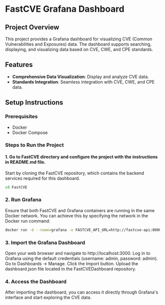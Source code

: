 # FastCVE Grafana Dashboard

## Project Overview

This project provides a Grafana dashboard for visualizing CVE (Common Vulnerabilities and Exposures) data. The dashboard supports searching, displaying, and visualizing data based on CVE, CWE, and CPE standards.

## Features

- **Comprehensive Data Visualization**: Display and analyze CVE data.
- **Standards Integration**: Seamless integration with CVE, CWE, and CPE data.

## Setup Instructions

### Prerequisites

- Docker
- Docker Compose

### Steps to Run the Project

#### 1. Go to FastCVE directory and configure the project with the instructions in README.md file.

Start by cloning the FastCVE repository, which contains the backend services required for this dashboard.

```bash
cd FastCVE
```

### 2. Run Grafana

Ensure that both FastCVE and Grafana containers are running in the same Docker network. You can achieve this by specifying the network in the Docker run command:

```bash
docker run -d --name=grafana -e FASTCVE_API_URL=http://fastcve-api:8000 --network=fastcve_backend -p 3000:3000 grafana/grafana
```

### 3. Import the Grafana Dashboard

Open your web browser and navigate to http://localhost:3000.
Log in to Grafana using the default credentials (username: admin, password: admin).
Go to Dashboards -> Manage.
Click the Import button.
Upload the dashboard.json file located in the FastCVEDashboard repository.

### 4. Access the Dashboard

After importing the dashboard, you can access it directly through Grafana's interface and start exploring the CVE data.

